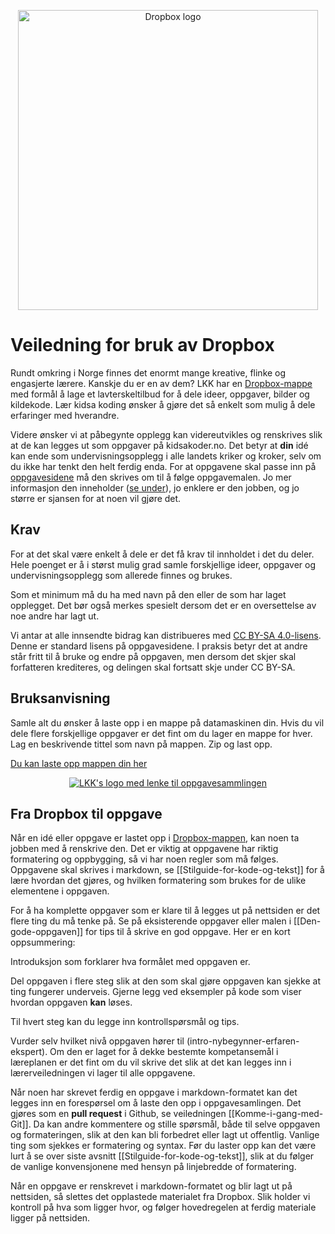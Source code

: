 <p align="center">
<img border="0" alt="Dropbox logo" src="https://github.com/kodeklubben/oppgaver-wiki/blob/master/images/dropbox/dropbox_logo_2.png"
width="480">
</p>

# Veiledning for bruk av Dropbox

Rundt omkring i Norge finnes det enormt mange kreative, flinke og engasjerte
lærere. Kanskje du er en av dem? LKK har en [Dropbox-mappe](https://www.dropbox.com/sh/jp2tc6qajbu0brw/AABDav0Tnwkkf1xWlPaa5pUDa?dl=0)
med formål å lage et lavterskeltilbud for å dele ideer, oppgaver, bilder og 
kildekode. Lær kidsa koding ønsker å gjøre det så enkelt som mulig å dele 
erfaringer med hverandre.

Videre ønsker vi at påbegynte opplegg kan videreutvikles og renskrives slik at
de kan legges ut som oppgaver på kidsakoder.no. Det betyr at __din__ idé kan
ende som undervisningsopplegg i alle landets kriker og kroker, selv om du ikke
har tenkt den helt ferdig enda. For at oppgavene skal passe inn på
[oppgavesidene](http://oppgaver.kidsakoder.no) må den skrives om til å følge
oppgavemalen. Jo mer informasjon den inneholder ([se
under](#fra-dropbox-til-oppgave)), jo enklere er den jobben, og jo større er
sjansen for at noen vil gjøre det.

## Krav

For at det skal være enkelt å dele er det få krav til innholdet i det du deler.
Hele poenget er å i størst mulig grad samle forskjellige ideer, oppgaver og
undervisningsopplegg som allerede finnes og brukes.

Som et minimum må du ha med navn på den eller de som har laget opplegget. Det
bør også merkes spesielt dersom det er en oversettelse av noe andre har lagt ut.

Vi antar at alle innsendte bidrag kan distribueres med [CC BY-SA
4.0-lisens](https://creativecommons.org/licenses/by-sa/4.0/deed.no). Denne er
standard lisens på oppgavesidene. I praksis betyr det at andre står fritt til å
bruke og endre på oppgaven, men dersom det skjer skal forfatteren krediteres, og
delingen skal fortsatt skje under CC BY-SA.

## Bruksanvisning

Samle alt du ønsker å laste opp i en mappe på datamaskinen din. Hvis du vil dele
flere forskjellige oppgaver er det fint om du lager en mappe for hver. Lag en
beskrivende tittel som navn på mappen. Zip og last opp.

[Du kan laste opp mappen din her](https://www.dropbox.com/request/R81Bf7uofzjWctCygHlb)

<p align="center">
<a href="https://www.dropbox.com/request/R81Bf7uofzjWctCygHlb">
<img border="0" alt="LKK's logo med lenke til oppgavesammlingen" src="https://github.com/kodeklubben/oppgaver-wiki/blob/master/images/dropbox/dropbox-opplasting.png" >
</a>
</p>

## Fra Dropbox til oppgave

Når en idé eller oppgave er lastet opp i [Dropbox-mappen](https://www.dropbox.com/sh/jp2tc6qajbu0brw/AABDav0Tnwkkf1xWlPaa5pUDa?dl=0), 
kan noen ta jobben med å renskrive den. Det er viktig at oppgavene har riktig 
formatering og oppbygging, så vi har noen regler som må følges. Oppgavene skal 
skrives i markdown, se [[Stilguide-for-kode-og-tekst]] for å lære hvordan det 
gjøres, og hvilken formatering som brukes for de ulike elementene i oppgaven.

For å ha komplette oppgaver som er klare til å legges ut på nettsiden er det
flere ting du må tenke på. Se på eksisterende oppgaver eller malen i 
[[Den-gode-oppgaven]] for tips til å skrive en god oppgave. 
Her er en kort oppsummering:

Introduksjon som forklarer hva formålet med oppgaven er.

Del oppgaven i flere steg slik at den som skal gjøre oppgaven kan sjekke at ting
fungerer underveis. Gjerne legg ved eksempler på kode som viser hvordan oppgaven
__kan__ løses.

Til hvert steg kan du legge inn kontrollspørsmål og tips.

Vurder selv hvilket nivå oppgaven hører til (intro-nybegynner-erfaren-ekspert).
Om den er laget for å dekke bestemte kompetansemål i læreplanen er det fint om
du vil skrive det slik at det kan legges inn i lærerveiledningen vi lager til
alle oppgavene.

Når noen har skrevet ferdig en oppgave i markdown-formatet kan det legges inn en
forespørsel om å laste den opp i oppgavesamlingen. Det gjøres som en __pull
request__ i Github, se veiledningen [[Komme-i-gang-med-Git]]. Da kan andre
kommentere og stille spørsmål, både til selve oppgaven og formateringen, slik at
den kan bli forbedret eller lagt ut offentlig. Vanlige ting som sjekkes er
formatering og syntax. Før du laster opp kan det være lurt å se over siste
avsnitt [[Stilguide-for-kode-og-tekst]], slik at du følger de vanlige 
konvensjonene med hensyn på linjebredde of formatering.

Når en oppgave er renskrevet i markdown-formatet og blir lagt ut på nettsiden,
så slettes det opplastede materialet fra Dropbox. Slik holder vi kontroll på hva
som ligger hvor, og følger hovedregelen at ferdig materiale ligger på nettsiden.
